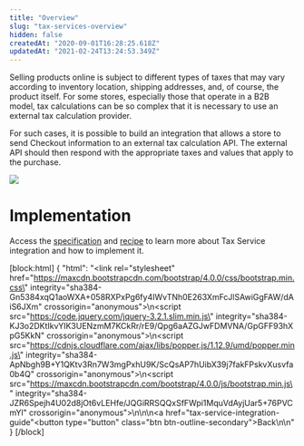```yaml
---
title: "Overview"
slug: "tax-services-overview"
hidden: false
createdAt: "2020-09-01T16:28:25.618Z"
updatedAt: "2021-02-24T13:24:53.349Z"
---
```

Selling products online is subject to different types of taxes that may vary according to inventory location, shipping addresses, and, of course, the product itself. For some stores, especially those that operate in a  B2B model, tax calculations can be so complex that it is necessary to use an external tax calculation provider.

For such cases, it is possible to build an integration that allows a store to send Checkout information to an external tax calculation API. The external API should then respond with the appropriate taxes and values that apply to the purchase.


<img src="https://appliancetheme.vtexassets.com/assets/app/src/tax-protocol-image-1___65ee3508d7ae0aaf441ab45b6f182c66.svg"></img>


# Implementation

Access the [specification](https://developers.vtex.com/vtex-developer-docs/docs/tax-services-specification) and [recipe](https://developers.vtex.com/vtex-developer-docs/docs/tax-services-recipe) to learn more about Tax Service integration and how to implement it.



[block:html]
{
  "html": "<link rel=\"stylesheet\" href=\"https://maxcdn.bootstrapcdn.com/bootstrap/4.0.0/css/bootstrap.min.css\" integrity=\"sha384-Gn5384xqQ1aoWXA+058RXPxPg6fy4IWvTNh0E263XmFcJlSAwiGgFAW/dAiS6JXm\" crossorigin=\"anonymous\">\n<script src=\"https://code.jquery.com/jquery-3.2.1.slim.min.js\" integrity=\"sha384-KJ3o2DKtIkvYIK3UENzmM7KCkRr/rE9/Qpg6aAZGJwFDMVNA/GpGFF93hXpG5KkN\" crossorigin=\"anonymous\"></script>\n<script src=\"https://cdnjs.cloudflare.com/ajax/libs/popper.js/1.12.9/umd/popper.min.js\" integrity=\"sha384-ApNbgh9B+Y1QKtv3Rn7W3mgPxhU9K/ScQsAP7hUibX39j7fakFPskvXusvfa0b4Q\" crossorigin=\"anonymous\"></script>\n<script src=\"https://maxcdn.bootstrapcdn.com/bootstrap/4.0.0/js/bootstrap.min.js\" integrity=\"sha384-JZR6Spejh4U02d8jOt6vLEHfe/JQGiRRSQQxSfFWpi1MquVdAyjUar5+76PVCmYl\" crossorigin=\"anonymous\"></script>\n\n\n<a href=\"tax-service-integration-guide\"<button type=\"button\" class=\"btn btn-outline-secondary\">Back</button></a>\n\n<style></style>"
}
[/block]